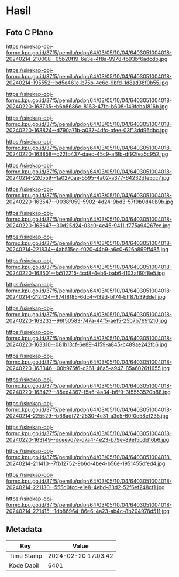 # Hasil

## Foto C Plano

https://sirekap-obj-formc.kpu.go.id/37f5/pemilu/pdpr/64/03/05/10/04/6403051004018-20240214-210008--05b20f19-6e3e-4f8a-9978-fb93bf6adcdb.jpg

https://sirekap-obj-formc.kpu.go.id/37f5/pemilu/pdpr/64/03/05/10/04/6403051004018-20240214-195552--bd5e461e-b75b-4c6c-9bfd-1d8ad38f0b55.jpg

https://sirekap-obj-formc.kpu.go.id/37f5/pemilu/pdpr/64/03/05/10/04/6403051004018-20240220-163735--b6b8686c-8163-47fb-b608-149fcba1816b.jpg

https://sirekap-obj-formc.kpu.go.id/37f5/pemilu/pdpr/64/03/05/10/04/6403051004018-20240220-163824--d790a71b-a037-4dfc-bfee-03f13dd96dbc.jpg

https://sirekap-obj-formc.kpu.go.id/37f5/pemilu/pdpr/64/03/05/10/04/6403051004018-20240220-163858--c22fb437-daec-45c9-af9b-df92fea5c952.jpg

https://sirekap-obj-formc.kpu.go.id/37f5/pemilu/pdpr/64/03/05/10/04/6403051004018-20240214-220559--1a0270ae-5595-4a02-a377-64232dfe5cc7.jpg

https://sirekap-obj-formc.kpu.go.id/37f5/pemilu/pdpr/64/03/05/10/04/6403051004018-20240220-163547--0038f059-5902-4d24-9bd3-57f9b0d40b9b.jpg

https://sirekap-obj-formc.kpu.go.id/37f5/pemilu/pdpr/64/03/05/10/04/6403051004018-20240220-163647--30d25d24-03c0-4c45-9411-f775a94267ec.jpg

https://sirekap-obj-formc.kpu.go.id/37f5/pemilu/pdpr/64/03/05/10/04/6403051004018-20240214-221834--4ab515ec-f020-44b9-a6c0-626a899ff485.jpg

https://sirekap-obj-formc.kpu.go.id/37f5/pemilu/pdpr/64/03/05/10/04/6403051004018-20240220-163501--fa512215-4cd8-4eb6-bab6-f103af60f8e5.jpg

https://sirekap-obj-formc.kpu.go.id/37f5/pemilu/pdpr/64/03/05/10/04/6403051004018-20240214-212424--674f8f85-6dc4-439d-bf74-bff87b39ddef.jpg

https://sirekap-obj-formc.kpu.go.id/37f5/pemilu/pdpr/64/03/05/10/04/6403051004018-20240220-163233--96f50583-747a-44f5-ae15-25b7b7691210.jpg

https://sirekap-obj-formc.kpu.go.id/37f5/pemilu/pdpr/64/03/05/10/04/6403051004018-20240220-163310--081b13cf-6e89-4159-a845-c489ae242fc6.jpg

https://sirekap-obj-formc.kpu.go.id/37f5/pemilu/pdpr/64/03/05/10/04/6403051004018-20240220-163346--00b975f6-c261-46a5-a947-85a6026f1655.jpg

https://sirekap-obj-formc.kpu.go.id/37f5/pemilu/pdpr/64/03/05/10/04/6403051004018-20240220-163427--85ed4367-f5a6-4a34-b6f9-3f5553520b88.jpg

https://sirekap-obj-formc.kpu.go.id/37f5/pemilu/pdpr/64/03/05/10/04/6403051004018-20240214-225529--b66adf72-2530-4c31-a3e5-60f0e58ef235.jpg

https://sirekap-obj-formc.kpu.go.id/37f5/pemilu/pdpr/64/03/05/10/04/6403051004018-20240220-163149--dcee7d7e-d7a4-4e23-b79e-89ef5bdd16b6.jpg

https://sirekap-obj-formc.kpu.go.id/37f5/pemilu/pdpr/64/03/05/10/04/6403051004018-20240214-211410--7fb12752-9b6d-4be4-b56e-1951455dfed4.jpg

https://sirekap-obj-formc.kpu.go.id/37f5/pemilu/pdpr/64/03/05/10/04/6403051004018-20240214-221130--555d0fcd-e1e8-4ebd-83d2-52f6ef248cf1.jpg

https://sirekap-obj-formc.kpu.go.id/37f5/pemilu/pdpr/64/03/05/10/04/6403051004018-20240214-221415--1db86964-86e6-4a23-ab4c-8b204978d511.jpg


## Metadata

| Key        | Value               |
| ---------- | ------------------- |
| Time Stamp | 2024-02-20 17:03:42 |
| Kode Dapil | 6401                |



